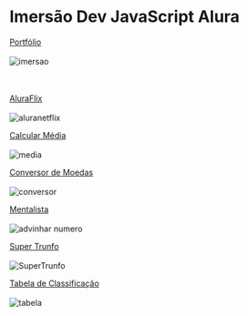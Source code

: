# Imersão Dev JavaScript Alura<br>
<a href="https://sashirl.github.io/Imersao-Dev-JavaScript/Portfólio/index.html">Portfólio </a><br><br>
![imersao](https://user-images.githubusercontent.com/49219844/191163600-c8dd5069-ff00-4608-baab-1ebb74b7a5af.png)

<br><br>
<a href="https://sashirl.github.io/Imersao-Dev-JavaScript/AluraFlix/index.html">AluraFlix</a><br><br>
![aluranetflix](https://user-images.githubusercontent.com/49219844/191163622-9ab43435-8ce6-4d1f-81b5-f7fe9d178ee8.png)

<a href="https://sashirl.github.io/Imersao-Dev-JavaScript/Calcular%20Média/index.html">Calcular Média</a><br><br>
![media](https://user-images.githubusercontent.com/49219844/191163636-fbdae67e-61fd-4ae5-803c-8eab593b69b7.png)

<a href="https://sashirl.github.io/Imersao-Dev-JavaScript/Conversor%20de%20Moedas/index.html">Conversor de Moedas</a><br><br>
![conversor](https://user-images.githubusercontent.com/49219844/191163647-b8cae928-879e-4271-b3a0-3d1a1b138add.png)

<a href="https://sashirl.github.io/Imersao-Dev-JavaScript/Mentalista/index.html">Mentalista</a><br><br>
![advinhar numero](https://user-images.githubusercontent.com/49219844/191163661-aaf5722d-af67-4211-83df-22d1452b6051.png)

<a href="https://sashirl.github.io/Imersao-Dev-JavaScript/Super%20Trunfo/index.html">Super Trunfo</a><br><br>
![SuperTrunfo](https://user-images.githubusercontent.com/49219844/191163668-9805decb-1569-4c77-84b1-be5aa601a401.png)

<a href="https://sashirl.github.io/Imersao-Dev-JavaScript/Tabela%20de%20Classificação/index.html">Tabela de Classificação</a><br><br>
![tabela](https://user-images.githubusercontent.com/49219844/191163682-1ba5391b-46ab-4e00-bf3f-6bc4dcee35f7.png)
